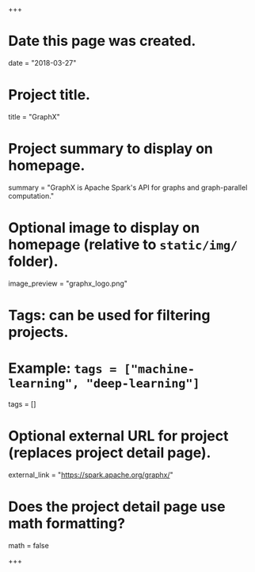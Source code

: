 +++
# Date this page was created.
date = "2018-03-27"

# Project title.
title = "GraphX"

# Project summary to display on homepage.
summary = "GraphX is Apache Spark's API for graphs and graph-parallel computation."

# Optional image to display on homepage (relative to `static/img/` folder).
image_preview = "graphx_logo.png"

# Tags: can be used for filtering projects.
# Example: `tags = ["machine-learning", "deep-learning"]`
tags = []

# Optional external URL for project (replaces project detail page).
external_link = "https://spark.apache.org/graphx/"

# Does the project detail page use math formatting?
math = false

+++

